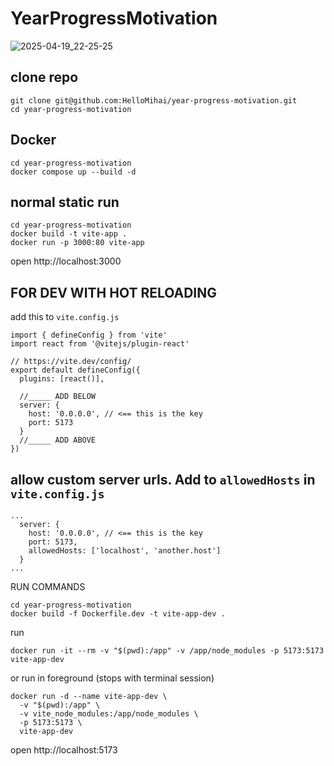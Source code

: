 # YearProgressMotivation

![2025-04-19_22-25-25](https://github.com/user-attachments/assets/337889ac-c047-4e29-8d5d-f7baf55d67fc)

## clone repo
```
git clone git@github.com:HelloMihai/year-progress-motivation.git
cd year-progress-motivation
```

## Docker
```
cd year-progress-motivation
docker compose up --build -d
```

## normal static run
```
cd year-progress-motivation
docker build -t vite-app .
docker run -p 3000:80 vite-app
```
open http://localhost:3000

## FOR DEV WITH HOT RELOADING

add this to `vite.config.js`
```
import { defineConfig } from 'vite'
import react from '@vitejs/plugin-react'

// https://vite.dev/config/
export default defineConfig({
  plugins: [react()],

  //_____ ADD BELOW
  server: {
    host: '0.0.0.0', // <== this is the key
    port: 5173
  }
  //_____ ADD ABOVE
})
```

## allow custom server urls.  Add to `allowedHosts` in `vite.config.js`
```
...
  server: {
    host: '0.0.0.0', // <== this is the key
    port: 5173,
    allowedHosts: ['localhost', 'another.host']
  }
...
```

RUN COMMANDS
```
cd year-progress-motivation
docker build -f Dockerfile.dev -t vite-app-dev .
```
run 
```
docker run -it --rm -v "$(pwd):/app" -v /app/node_modules -p 5173:5173 vite-app-dev
```
or run in foreground (stops with terminal session)
```
docker run -d --name vite-app-dev \
  -v "$(pwd):/app" \
  -v vite_node_modules:/app/node_modules \
  -p 5173:5173 \
  vite-app-dev
```
open http://localhost:5173

